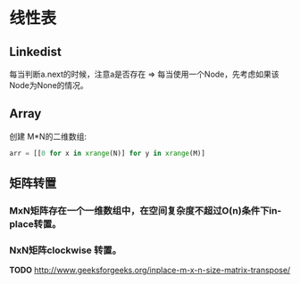 # 线性表

## Linkedist
每当判断a.next的时候，注意a是否存在 => 每当使用一个Node，先考虑如果该Node为None的情况。

## Array
创建 M*N的二维数组:
``` python
arr = [[0 for x in xrange(N)] for y in xrange(M)]
```

## 矩阵转置
### MxN矩阵存在一个一维数组中，在空间复杂度不超过O(n)条件下in-place转置。
### NxN矩阵clockwise 转置。
**TODO**  http://www.geeksforgeeks.org/inplace-m-x-n-size-matrix-transpose/
